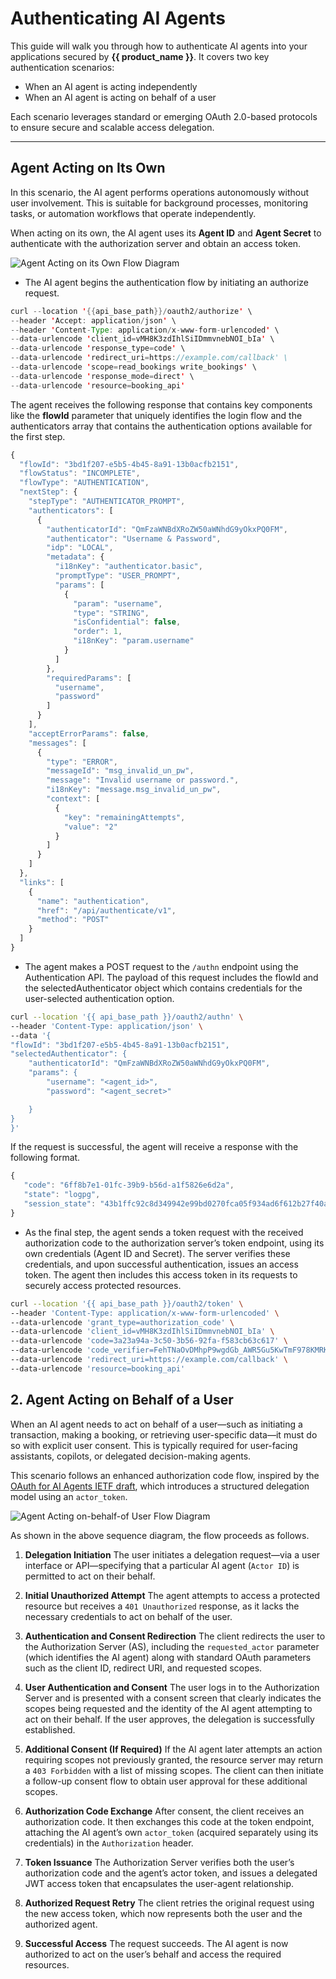 # Authenticating AI Agents

This guide will walk you through how to authenticate AI agents into your applications secured by **{{ product_name }}**. It covers two key authentication scenarios:

* When an AI agent is acting independently
* When an AI agent is acting on behalf of a user

Each scenario leverages standard or emerging OAuth 2.0-based protocols to ensure secure and scalable access delegation.

---

## Agent Acting on Its Own

In this scenario, the AI agent performs operations autonomously without user involvement. This is suitable for background processes, monitoring tasks, or automation workflows that operate independently.

When acting on its own, the AI agent uses its **Agent ID** and **Agent Secret** to authenticate with the authorization server and obtain an access token.

![Agent Acting on its Own Flow Diagram](../../../../assets/img/guides/agentic-ai/ai-agent-identity-token-flow.png)

- The AI agent begins the authentication flow by initiating an authorize request.

```java
curl --location '{{api_base_path}}/oauth2/authorize' \
--header 'Accept: application/json' \
--header 'Content-Type: application/x-www-form-urlencoded' \
--data-urlencode 'client_id=vMH8K3zdIhlSiIDmmvnebNOI_bIa' \
--data-urlencode 'response_type=code' \
--data-urlencode 'redirect_uri=https://example.com/callback' \
--data-urlencode 'scope=read_bookings write_bookings' \
--data-urlencode 'response_mode=direct' \
--data-urlencode 'resource=booking_api'
```

The agent receives the following response that contains key components like the **flowId** parameter that uniquely identifies the login flow and the authenticators array that contains the authentication options available for the first step.

```js
{
  "flowId": "3bd1f207-e5b5-4b45-8a91-13b0acfb2151",
  "flowStatus": "INCOMPLETE",
  "flowType": "AUTHENTICATION",
  "nextStep": {
    "stepType": "AUTHENTICATOR_PROMPT",
    "authenticators": [
      {
        "authenticatorId": "QmFzaWNBdXRoZW50aWNhdG9yOkxPQ0FM",
        "authenticator": "Username & Password",
        "idp": "LOCAL",
        "metadata": {
          "i18nKey": "authenticator.basic",
          "promptType": "USER_PROMPT",
          "params": [
            {
              "param": "username",
              "type": "STRING",
              "isConfidential": false,
              "order": 1,
              "i18nKey": "param.username"
            }
          ]
        },
        "requiredParams": [
          "username",
          "password"
        ]
      }
    ],
    "acceptErrorParams": false,
    "messages": [
      {
        "type": "ERROR",
        "messageId": "msg_invalid_un_pw",
        "message": "Invalid username or password.",
        "i18nKey": "message.msg_invalid_un_pw",
        "context": [
          {
            "key": "remainingAttempts",
            "value": "2"
          }
        ]
      }
    ]
  },
  "links": [
    {
      "name": "authentication",
      "href": "/api/authenticate/v1",
      "method": "POST"
    }
  ]
}
```

- The agent makes a POST request to the `/authn` endpoint using the Authentication API. The payload of this request includes the flowId and the selectedAuthenticator object which contains credentials for the user-selected authentication option.

```bash
curl --location '{{ api_base_path }}/oauth2/authn' \
--header 'Content-Type: application/json' \
--data '{
"flowId": "3bd1f207-e5b5-4b45-8a91-13b0acfb2151",
"selectedAuthenticator": {
    "authenticatorId": "QmFzaWNBdXRoZW50aWNhdG9yOkxPQ0FM",
    "params": {
        "username": "<agent_id>",
        "password": "<agent_secret>"

    }
}
}'
```

If the request is successful, the agent will receive a response with the following format.

```js
{
   "code": "6ff8b7e1-01fc-39b9-b56d-a1f5826e6d2a",
   "state": "logpg",
   "session_state": "43b1ffc92c8d349942e99bd0270fca05f934ad6f612b27f40a5fa60b96bd0iD4RK8Etr4XruxnYMEvcKQ"
}
```

- As the final step, the agent sends a token request with the received authorization code to the authorization server’s token endpoint, using its own credentials (Agent ID and Secret). The server verifies these credentials, and upon successful authentication, issues an access token. The agent then includes this access token in its requests to securely access protected resources.

```bash
curl --location '{{ api_base_path }}/oauth2/token' \
--header 'Content-Type: application/x-www-form-urlencoded' \
--data-urlencode 'grant_type=authorization_code' \
--data-urlencode 'client_id=vMH8K3zdIhlSiIDmmvnebNOI_bIa' \
--data-urlencode 'code=3a23a94a-3c50-3b56-92fa-f583cb63c617' \
--data-urlencode 'code_verifier=FehTNaOvDMhpP9wgdGb_AWR5Gu5KwTmF978KMRKbtgM' \
--data-urlencode 'redirect_uri=https://example.com/callback' \
--data-urlencode 'resource=booking_api'
```

## 2. Agent Acting on Behalf of a User

When an AI agent needs to act on behalf of a user—such as initiating a transaction, making a booking, or retrieving user-specific data—it must do so with explicit user consent. This is typically required for user-facing assistants, copilots, or delegated decision-making agents.

This scenario follows an enhanced authorization code flow, inspired by the [OAuth for AI Agents IETF draft](https://datatracker.ietf.org/doc/draft-oauth-ai-agents-on-behalf-of-user/), which introduces a structured delegation model using an `actor_token`.

![Agent Acting on-behalf-of User Flow Diagram](../../../../assets/img/guides/agentic-ai/ai-agent-on-behalf-flow.png)

As shown in the above sequence diagram, the flow proceeds as follows.

1. **Delegation Initiation**
   The user initiates a delegation request—via a user interface or API—specifying that a particular AI agent (`Actor ID`) is permitted to act on their behalf.

2. **Initial Unauthorized Attempt**
   The agent attempts to access a protected resource but receives a `401 Unauthorized` response, as it lacks the necessary credentials to act on behalf of the user.

3. **Authentication and Consent Redirection**
   The client redirects the user to the Authorization Server (AS), including the `requested_actor` parameter (which identifies the AI agent) along with standard OAuth parameters such as the client ID, redirect URI, and requested scopes.

4. **User Authentication and Consent**
   The user logs in to the Authorization Server and is presented with a consent screen that clearly indicates the scopes being requested and the identity of the AI agent attempting to act on their behalf. If the user approves, the delegation is successfully established.

5. **Additional Consent (If Required)**
   If the AI agent later attempts an action requiring scopes not previously granted, the resource server may return a `403 Forbidden` with a list of missing scopes. The client can then initiate a follow-up consent flow to obtain user approval for these additional scopes.

6. **Authorization Code Exchange**
   After consent, the client receives an authorization code. It then exchanges this code at the token endpoint, attaching the AI agent’s own `actor_token` (acquired separately using its credentials) in the `Authorization` header.

7. **Token Issuance**
   The Authorization Server verifies both the user’s authorization code and the agent’s actor token, and issues a delegated JWT access token that encapsulates the user-agent relationship.

8. **Authorized Request Retry**
   The client retries the original request using the new access token, which now represents both the user and the authorized agent.

9. **Successful Access**
   The request succeeds. The AI agent is now authorized to act on the user’s behalf and access the required resources.

